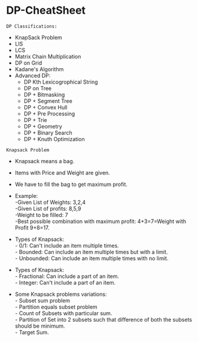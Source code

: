 # DP-CheatSheet

`DP Classifications:`

- KnapSack Problem
- LIS
- LCS
- Matrix Chain Multiplication
- DP on Grid
- Kadane's Algorithm
- Advanced DP:
     - DP Kth Lexicogrophical String
     - DP on Tree
     - DP + Bitmasking
     - DP + Segment Tree
     - DP + Convex Hull
     - DP + Pre Processing
     - DP + Trie
     - DP + Geometry
     - DP + Binary Search
     - DP + Knuth Optimization
     
`Knapsack Problem`
 
 - Knapsack means a bag.
 - Items with Price and Weight are given.
 - We have to fill the bag to get maximum profit.
 - Example:  
            -Given List of Weights: 3,2,4  
            -Given List of profits: 8,5,9  
            -Weight to be filled: 7  
            -Best possible combination with maximum profit: 4+3=7=Weight with Profit 9+8=17.  
 
 - Types of Knapsack:  
       - 0/1: Can't include an item multiple times.  
       - Bounded: Can include an item multiple times but with a limit.   
       - Unbounded: Can include an item multiple times with no limit.    
 
 - Types of Knapsack:  
       - Fractional: Can include a part of an item.  
       - Integer: Can't include a part of an item. 
 
 - Some Knapsack problems variations:  
       - Subset sum problem  
       - Partition equals subset problem  
       - Count of Subsets with particular sum.  
       - Partition of Set into 2 subsets such that difference of both the subsets should be minimum.  
       - Target Sum.  
